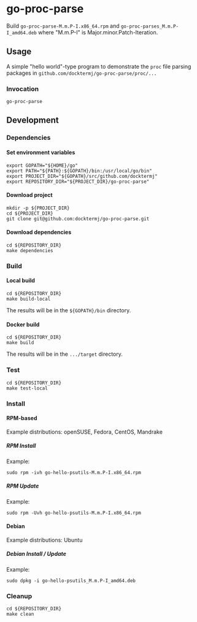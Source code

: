 # go-proc-parse

Build `go-proc-parse-M.m.P-I.x86_64.rpm`
and   `go-proc-parses_M.m.P-I_amd64.deb`
where "M.m.P-I" is Major.minor.Patch-Iteration.

## Usage

A simple "hello world"-type program to demonstrate
the `proc` file parsing packages in `github.com/docktermj/go-proc-parse/proc/...` 

### Invocation

```console
go-proc-parse
```

## Development

### Dependencies

#### Set environment variables

```console
export GOPATH="${HOME}/go"
export PATH="${PATH}:${GOPATH}/bin:/usr/local/go/bin"
export PROJECT_DIR="${GOPATH}/src/github.com/docktermj"
export REPOSITORY_DIR="${PROJECT_DIR}/go-proc-parse"
```

#### Download project

```console
mkdir -p ${PROJECT_DIR}
cd ${PROJECT_DIR}
git clone git@github.com:docktermj/go-proc-parse.git
```

#### Download dependencies

```console
cd ${REPOSITORY_DIR}
make dependencies
```

### Build

#### Local build

```console
cd ${REPOSITORY_DIR}
make build-local
```

The results will be in the `${GOPATH}/bin` directory.

#### Docker build

```console
cd ${REPOSITORY_DIR}
make build
```

The results will be in the `.../target` directory.

### Test

```console
cd ${REPOSITORY_DIR}
make test-local
```

### Install

#### RPM-based

Example distributions: openSUSE, Fedora, CentOS, Mandrake

##### RPM Install

Example:

```console
sudo rpm -ivh go-hello-psutils-M.m.P-I.x86_64.rpm
```

##### RPM Update

Example: 

```console
sudo rpm -Uvh go-hello-psutils-M.m.P-I.x86_64.rpm
```

#### Debian

Example distributions: Ubuntu

##### Debian Install / Update

Example:

```console
sudo dpkg -i go-hello-psutils_M.m.P-I_amd64.deb
```

### Cleanup

```console
cd ${REPOSITORY_DIR}
make clean
```
